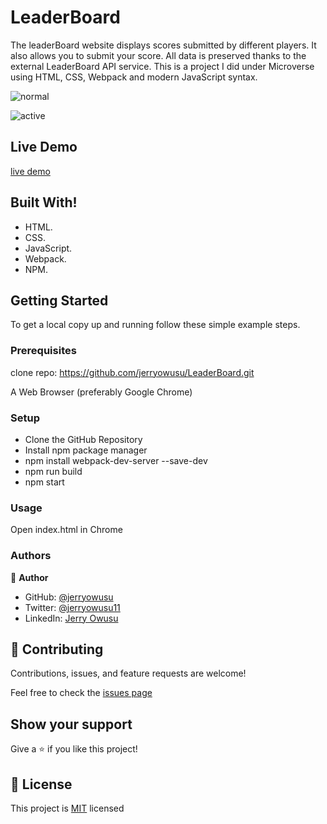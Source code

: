 # LeaderBoard

The leaderBoard website displays scores submitted by different players. It also allows you to submit your score. All data is preserved thanks to the external LeaderBoard API service. This is a project I did under Microverse using HTML, CSS, Webpack and modern JavaScript syntax.

![normal](https://user-images.githubusercontent.com/65233860/156874262-f6682a6e-67d4-4c40-9b90-42b8ba576bae.png)

![active](https://user-images.githubusercontent.com/65233860/156874248-42126efa-23cc-4c3c-8e65-87de3ccf6ad9.png)

## Live Demo
 
[live demo](https://jerryowusu.github.io/LeaderBoard/dist/)

## Built With!

- HTML.
- CSS.
- JavaScript.
- Webpack.
- NPM.

## Getting Started

To get a local copy up and running follow these simple example steps.

### Prerequisites

clone repo: https://github.com/jerryowusu/LeaderBoard.git

A Web Browser (preferably Google Chrome)

### Setup

- Clone the GitHub Repository
- Install npm package manager
- npm install webpack-dev-server --save-dev
- npm run build
- npm start

### Usage
Open index.html in Chrome

### Authors

👤 **Author**

- GitHub: [@jerryowusu](https://github.com/jerryowusu)
- Twitter: [@jerryowusu11](https://twitter.com/jerryowusu11)
- LinkedIn: [Jerry Owusu](https://www.linkedin.com/in/jeremiah-owusu-b50a70173/)



## 🤝 Contributing

Contributions, issues, and feature requests are welcome!

Feel free to check the [issues page](https://github.com/jerryowusu/LeaderBoard/issues)

## Show your support

Give a ⭐️ if you like this project!

## 📝 License

This project is [MIT](LICENSE) licensed

